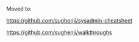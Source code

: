 
Moved to:

https://github.com/sughenji/sysadmin-cheatsheet

https://github.com/sughenji/walkthroughs

